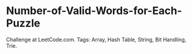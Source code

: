 # Number-of-Valid-Words-for-Each-Puzzle
Challenge at LeetCode.com. Tags: Array, Hash Table, String, Bit Handling, Trie.
